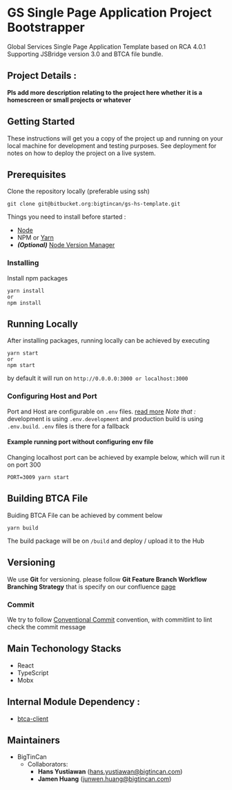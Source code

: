 # GS Single Page Application Project Bootstrapper

Global Services Single Page Application Template based on RCA 4.0.1
Supporting JSBridge version 3.0 and BTCA file bundle.

## Project Details :

**Pls add more description relating to the project here whether it is a homescreen or small projects or whatever**

## Getting Started

These instructions will get you a copy of the project up and running on your local machine for development and testing purposes.
See deployment for notes on how to deploy the project on a live system.

## Prerequisites

Clone the repository locally (preferable using ssh)

```
git clone git@bitbucket.org:bigtincan/gs-hs-template.git
```

Things you need to install before started :

- [Node](https://nodejs.org/en/download/)
- NPM or [Yarn](https://yarnpkg.com/lang/en/docs/install/)
- ***(Optional)*** [Node Version Manager](https://github.com/nvm-sh/nvm)

### Installing

Install npm packages

```
yarn install
or
npm install
```

## Running Locally

After installing packages, running locally can be achieved by executing

```
yarn start
or
npm start
```

by default it will run on `http://0.0.0.0:3000 or localhost:3000`

### Configuring Host and Port

Port and Host are configurable on `.env` files. [read more](https://www.npmjs.com/package/dotenv#usage)
_Note that :_ development is using `.env.development` and production build is using `.env.build`. `.env` files is there for a fallback

#### Example running port without configuring env file

Changing localhost port can be achieved by example below, which will run it on port 300

```
PORT=3009 yarn start
```

## Building BTCA File

Buiding BTCA File can be achieved by comment below

```
yarn build
```

The build package will be on `/build` and deploy / upload it to the Hub

## Versioning

We use **Git** for versioning. please follow **Git Feature Branch Workflow Branching Strategy** that is specify on our confluence [page](https://bigtincan.atlassian.net/wiki/spaces/GS/pages/745832520/Branching+Strategy)

### Commit

We try to follow [Conventional Commit](https://www.conventionalcommits.org/en/v1.0.0/) convention, with commitlint to lint check the commit message

## Main Techonology Stacks

- React
- TypeScript
- Mobx

## Internal Module Dependency :

- [btca-client](https://www.npmjs.com/package/btca-client)

## Maintainers

- BigTinCan
  - Collaborators:
    - **Hans Yustiawan** (hans.yustiawan@bigtincan.com)
    - **Jamen Huang** (junwen.huang@bigtincan.com)
